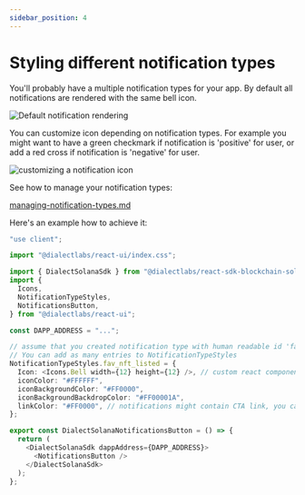 ```yaml
---
sidebar_position: 4
---
```


# Styling different notification types

You'll probably have a multiple notification types for your app. By default all notifications are rendered with the same bell icon.

<img src="/img/Screenshot 2024-04-12 at 19.04.24.png" alt="Default notification rendering" />

You can customize icon depending on notification types. For example you might want to have a green checkmark if notification is 'positive' for user, or add a red cross if notification is 'negative' for user.

<img src="/img/Screenshot 2024-04-12 at 19.10.02.png" alt="customizing a notification icon" />

See how to manage your notification types:

[managing-notification-types.md](../sdk/typescript/managing-notification-types)

Here's an example how to achieve it:

```typescript
"use client";

import "@dialectlabs/react-ui/index.css";

import { DialectSolanaSdk } from "@dialectlabs/react-sdk-blockchain-solana";
import {
  Icons,
  NotificationTypeStyles,
  NotificationsButton,
} from "@dialectlabs/react-ui";

const DAPP_ADDRESS = "...";

// assume that you created notification type with human readable id 'fav_nft_listed'
// You can add as many entries to NotificationTypeStyles
NotificationTypeStyles.fav_nft_listed = {
  Icon: <Icons.Bell width={12} height={12} />, // custom react component to render icon
  iconColor: "#FFFFFF",
  iconBackgroundColor: "#FF0000",
  iconBackgroundBackdropColor: "#FF00001A",
  linkColor: "#FF0000", // notifications might contain CTA link, you can customize color
};

export const DialectSolanaNotificationsButton = () => {
  return (
    <DialectSolanaSdk dappAddress={DAPP_ADDRESS}>
      <NotificationsButton />
    </DialectSolanaSdk>
  );
};
```
